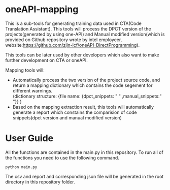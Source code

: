 # oneAPI-mapping
 This is a sub-tools for generating training data used in CTA(Code Translation Assistant). This tools will process the DPCT version of the projects(generated by using one-API) and Manual modified version(which is provided on Github repository wrote by intel employeer, website:https://github.com/zjin-lcf/oneAPI-DirectProgramming).   

 This tools can be later used by other developers which also want to make further development on CTA or oneAPI.

 Mapping tools will:
 * Automatically process the two version of the project source code, and return a mapping dictionary which contains the code segement for different warnings. \
 (dictionary structure: {file name:  {dpct_snippets: " " ,manual_snippets:" "}} )
 * Based on the mapping extraction result, this tools will automatically generate a report which constains the comparision of code snippets(dpct version and manual modified version) 

 # User Guide
All the functions are contained in the main.py in this repository. To run all of the functions you need to use the following command.  
```
python main.py
```
The csv and report and corresponding json file will be generated in the root directory in this repository folder.

